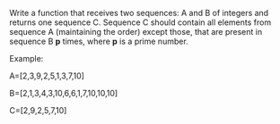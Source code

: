 Write a function that receives two sequences: A and B of integers and returns one sequence C. Sequence C should contain all elements from sequence A (maintaining the order) except those, that are present in sequence B **p** times, where **p** is a prime number.

Example:

A=[2,3,9,2,5,1,3,7,10]

B=[2,1,3,4,3,10,6,6,1,7,10,10,10]

C=[2,9,2,5,7,10]
